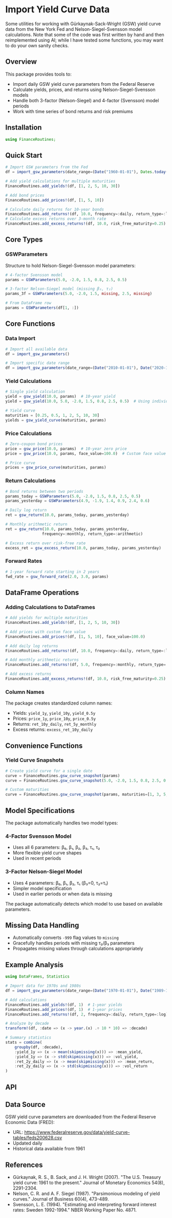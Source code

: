# Import Yield Curve Data

Some utilities for working with Gürkaynak-Sack-Wright (GSW) yield curve data from the New York Fed and Nelson-Siegel-Svensson model calculations.
Note that some of the code was first written by hand and then reimplemented using AI; while I have tested some functions, you may want to do your own sanity checks. 

## Overview

This package provides tools to:
- Import daily GSW yield curve parameters from the Federal Reserve
- Calculate yields, prices, and returns using Nelson-Siegel-Svensson models
- Handle both 3-factor (Nelson-Siegel) and 4-factor (Svensson) model periods
- Work with time series of bond returns and risk premiums


## Installation

```julia
using FinanceRoutines; 
```

## Quick Start

```julia
# Import GSW parameters from the Fed
df = import_gsw_parameters(date_range=(Date("1960-01-01"), Dates.today()) )

# Add yield calculations for multiple maturities
FinanceRoutines.add_yields!(df, [1, 2, 5, 10, 30])

# Add bond prices
FinanceRoutines.add_prices!(df, [1, 5, 10])

# Calculate daily returns for 10-year bonds
FinanceRoutines.add_returns!(df, 10.0, frequency=:daily, return_type=:log)
# Calculate excess returns over 3-month rate
FinanceRoutines.add_excess_returns!(df, 10.0, risk_free_maturity=0.25)
```


## Core Types

### GSWParameters

Structure to hold Nelson-Siegel-Svensson model parameters:

```julia
# 4-factor Svensson model
params = GSWParameters(5.0, -2.0, 1.5, 0.8, 2.5, 0.5)

# 3-factor Nelson-Siegel model (missing β₃, τ₂)
params_3f = GSWParameters(5.0, -2.0, 1.5, missing, 2.5, missing)

# From DataFrame row
params = GSWParameters(df[1, :])
```

## Core Functions

### Data Import

```julia
# Import all available data
df = import_gsw_parameters()

# Import specific date range
df = import_gsw_parameters(date_range=(Date("2010-01-01"), Date("2020-12-31")))
```

### Yield Calculations

```julia
# Single yield calculation
yield = gsw_yield(10.0, params)  # 10-year yield
yield = gsw_yield(10.0, 5.0, -2.0, 1.5, 0.8, 2.5, 0.5)  # Using individual parameters

# Yield curve
maturities = [0.25, 0.5, 1, 2, 5, 10, 30]
yields = gsw_yield_curve(maturities, params)
```

### Price Calculations

```julia
# Zero-coupon bond prices
price = gsw_price(10.0, params)  # 10-year zero price
price = gsw_price(10.0, params, face_value=100.0)  # Custom face value

# Price curve
prices = gsw_price_curve(maturities, params)
```

### Return Calculations

```julia
# Bond returns between two periods
params_today = GSWParameters(5.0, -2.0, 1.5, 0.8, 2.5, 0.5)
params_yesterday = GSWParameters(4.9, -1.9, 1.4, 0.9, 2.4, 0.6)

# Daily log return
ret = gsw_return(10.0, params_today, params_yesterday)

# Monthly arithmetic return
ret = gsw_return(10.0, params_today, params_yesterday, 
                frequency=:monthly, return_type=:arithmetic)

# Excess return over risk-free rate
excess_ret = gsw_excess_return(10.0, params_today, params_yesterday)
```

### Forward Rates

```julia
# 1-year forward rate starting in 2 years
fwd_rate = gsw_forward_rate(2.0, 3.0, params)
```

## DataFrame Operations

### Adding Calculations to DataFrames

```julia
# Add yields for multiple maturities
FinanceRoutines.add_yields!(df, [1, 2, 5, 10, 30])

# Add prices with custom face value
FinanceRoutines.add_prices!(df, [1, 5, 10], face_value=100.0)

# Add daily log returns
FinanceRoutines.add_returns!(df, 10.0, frequency=:daily, return_type=:log)

# Add monthly arithmetic returns
FinanceRoutines.add_returns!(df, 5.0, frequency=:monthly, return_type=:arithmetic)

# Add excess returns
FinanceRoutines.add_excess_returns!(df, 10.0, risk_free_maturity=0.25)
```

### Column Names

The package creates standardized column names:
- Yields: `yield_1y`, `yield_10y`, `yield_0.5y`
- Prices: `price_1y`, `price_10y`, `price_0.5y`
- Returns: `ret_10y_daily`, `ret_5y_monthly`
- Excess returns: `excess_ret_10y_daily`

## Convenience Functions

### Yield Curve Snapshots

```julia
# Create yield curve for a single date
curve = FinanceRoutines.gsw_curve_snapshot(params)
curve = FinanceRoutines.gsw_curve_snapshot(5.0, -2.0, 1.5, 0.8, 2.5, 0.5)

# Custom maturities
curve = FinanceRoutines.gsw_curve_snapshot(params, maturities=[1, 3, 5, 7, 10, 20, 30])
```

## Model Specifications

The package automatically handles two model types:

### 4-Factor Svensson Model
- Uses all 6 parameters: β₀, β₁, β₂, β₃, τ₁, τ₂
- More flexible yield curve shapes
- Used in recent periods

### 3-Factor Nelson-Siegel Model
- Uses 4 parameters: β₀, β₁, β₂, τ₁ (β₃=0, τ₂=τ₁)
- Simpler model specification
- Used in earlier periods or when data is missing

The package automatically detects which model to use based on available parameters.

## Missing Data Handling

- Automatically converts `-999` flag values to `missing`
- Gracefully handles periods with missing τ₂/β₃ parameters
- Propagates missing values through calculations appropriately

## Example Analysis

```julia
using DataFrames, Statistics

# Import data for 1970s and 1980s
df = import_gsw_parameters(date_range=(Date("1970-01-01"), Date("1989-12-31")))

# Add calculations
FinanceRoutines.add_yields!(df, 1)  # 1-year yields
FinanceRoutines.add_prices!(df, 1)  # 1-year prices  
FinanceRoutines.add_returns!(df, 2, frequency=:daily, return_type=:log)  # 2-year daily returns

# Analyze by decade
transform!(df, :date => (x -> year.(x) .÷ 10 * 10) => :decade)

# Summary statistics
stats = combine(
    groupby(df, :decade),
    :yield_1y => (x -> mean(skipmissing(x))) => :mean_yield,
    :yield_1y => (x -> std(skipmissing(x))) => :vol_yield,
    :ret_2y_daily => (x -> mean(skipmissing(x))) => :mean_return,
    :ret_2y_daily => (x -> std(skipmissing(x))) => :vol_return
)
```


## API
## Data Source

GSW yield curve parameters are downloaded from the Federal Reserve Economic Data (FRED):
- URL: https://www.federalreserve.gov/data/yield-curve-tables/feds200628.csv
- Updated daily
- Historical data available from 1961

## References

- Gürkaynak, R. S., B. Sack, and J. H. Wright (2007). "The U.S. Treasury yield curve: 1961 to the present." Journal of Monetary Economics 54(8), 2291-2304.
- Nelson, C. R. and A. F. Siegel (1987). "Parsimonious modeling of yield curves." Journal of Business 60(4), 473-489.
- Svensson, L. E. (1994). "Estimating and interpreting forward interest rates: Sweden 1992-1994." NBER Working Paper No. 4871.















